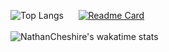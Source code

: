 ![Top Langs](https://github-readme-stats.vercel.app/api/top-langs/?username=nathancheshire&layout=compact&theme=radical)
&nbsp;&nbsp;&nbsp;&nbsp;
[![Readme Card](https://github-readme-stats.vercel.app/api/pin/?username=nathancheshire&repo=cyder&theme=radical)](https://github.com/nathancheshire/cyder)
<br/><br/>
![NathanCheshire's wakatime stats](https://github-readme-stats.vercel.app/api/wakatime?username=nathancheshire&theme=radical)

